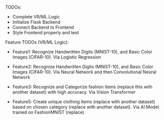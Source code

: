 TODOs:
- Complete VR/ML Logic 
- Initialize Flask Backend
- Connect Backend to Frontend
- Style Frontend properly and test

Feature TODOs (VR/ML Logic):
- Feature1: Recognize Handwritten Digits (MNIST-10), and Basic Color Images (CIFAR-10). Via Logistic Regression
 
- Feature2: Recognize Handwritten Digits (MNIST-10), and Basic Color Images (CIFAR-10). Via Neural Network and then Convolutional Neural Network

- Feature3: Recognize and Categorize fashion items (replace this with another dataset) with high accuracy. Via Vision Transformer

- Feature5: Create unique clothing items (replace with another dataset) based on chosen category (replace with another dataset). Via AI Model trained on FashionMNIST (replace)
